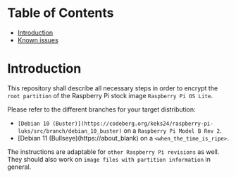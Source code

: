 Table of Contents
=================
* [Introduction](#introduction)
* [Known issues](#known-issues)

# Introduction
This repository shall describe all necessary steps in order to encrypt the `root partition` of the Raspberry Pi stock image `Raspberry Pi OS Lite`.

Please refer to the different branches for your target distribution:
* `[Debian 10 (Buster)](https://codeberg.org/keks24/raspberry-pi-luks/src/branch/debian_10_buster)` on a `Raspberry Pi Model B Rev 2`.
* [Debian 11 (Bullseye)(https://about_blank) on a `<when_the_time_is_ripe>`.

The instructions are adaptable for `other Raspberry Pi revisions` as well. They should also work on `image files with partition information` in general.

